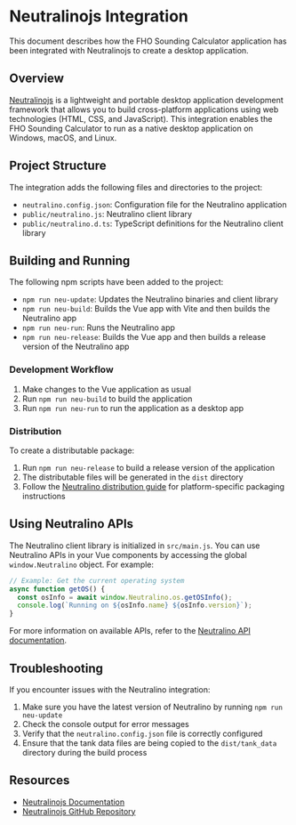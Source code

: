 # Neutralinojs Integration

This document describes how the FHO Sounding Calculator application has been integrated with Neutralinojs to create a desktop application.

## Overview

[Neutralinojs](https://neutralino.js.org/) is a lightweight and portable desktop application development framework that allows you to build cross-platform applications using web technologies (HTML, CSS, and JavaScript). This integration enables the FHO Sounding Calculator to run as a native desktop application on Windows, macOS, and Linux.

## Project Structure

The integration adds the following files and directories to the project:

- `neutralino.config.json`: Configuration file for the Neutralino application
- `public/neutralino.js`: Neutralino client library
- `public/neutralino.d.ts`: TypeScript definitions for the Neutralino client library

## Building and Running

The following npm scripts have been added to the project:

- `npm run neu-update`: Updates the Neutralino binaries and client library
- `npm run neu-build`: Builds the Vue app with Vite and then builds the Neutralino app
- `npm run neu-run`: Runs the Neutralino app
- `npm run neu-release`: Builds the Vue app and then builds a release version of the Neutralino app

### Development Workflow

1. Make changes to the Vue application as usual
2. Run `npm run neu-build` to build the application
3. Run `npm run neu-run` to run the application as a desktop app

### Distribution

To create a distributable package:

1. Run `npm run neu-release` to build a release version of the application
2. The distributable files will be generated in the `dist` directory
3. Follow the [Neutralino distribution guide](https://neutralino.js.org/docs/distribution/overview) for platform-specific packaging instructions

## Using Neutralino APIs

The Neutralino client library is initialized in `src/main.js`. You can use Neutralino APIs in your Vue components by accessing the global `window.Neutralino` object. For example:

```javascript
// Example: Get the current operating system
async function getOS() {
  const osInfo = await window.Neutralino.os.getOSInfo();
  console.log(`Running on ${osInfo.name} ${osInfo.version}`);
}
```

For more information on available APIs, refer to the [Neutralino API documentation](https://neutralino.js.org/docs/api/overview).

## Troubleshooting

If you encounter issues with the Neutralino integration:

1. Make sure you have the latest version of Neutralino by running `npm run neu-update`
2. Check the console output for error messages
3. Verify that the `neutralino.config.json` file is correctly configured
4. Ensure that the tank data files are being copied to the `dist/tank_data` directory during the build process

## Resources

- [Neutralinojs Documentation](https://neutralino.js.org/docs/)
- [Neutralinojs GitHub Repository](https://github.com/neutralinojs/neutralinojs)
